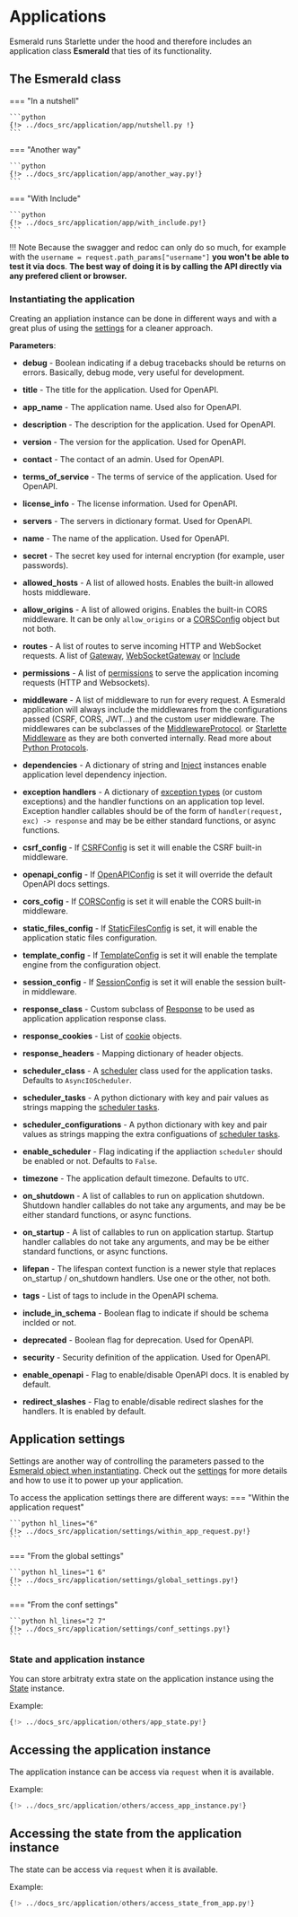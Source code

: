 # Applications

Esmerald runs Starlette under the hood and therefore includes an application class **Esmerald** that ties
of its functionality.
## The Esmerald class

=== "In a nutshell"

    ```python
    {!> ../docs_src/application/app/nutshell.py !}
    ```

=== "Another way"

    ```python
    {!> ../docs_src/application/app/another_way.py!}
    ```

=== "With Include"

    ```python
    {!> ../docs_src/application/app/with_include.py!}
    ```

!!! Note
    Because the swagger and redoc can only do so much, for example with the
    `username = request.path_params["username"]` **you won't be able to test it via docs**.
    **The best way of doing it is by calling the API directly via any prefered client or browser.**

### Instantiating the application

Creating an appliation instance can be done in different ways and with a great plus of using the
[settings](./settings.md) for a cleaner approach.

**Parameters**:

* **debug** - Boolean indicating if a debug tracebacks should be returns on errors. Basically, debug mode,
very useful for development.
* **title** - The title for the application. Used for OpenAPI.
* **app_name** - The application name. Used also for OpenAPI.
* **description** - The description for the application. Used for OpenAPI.
* **version** - The version for the application. Used for OpenAPI.
* **contact** - The contact of an admin. Used for OpenAPI.
* **terms_of_service** - The terms of service of the application. Used for OpenAPI.
* **license_info** - The license information. Used for OpenAPI.
* **servers** - The servers in dictionary format. Used for OpenAPI.
* **name** - The name of the application. Used for OpenAPI.
* **secret** - The secret key used for internal encryption (for example, user passwords).
* **allowed_hosts** - A list of allowed hosts. Enables the built-in allowed hosts middleware.
* **allow_origins** - A list of allowed origins. Enables the built-in CORS middleware. It can be only `allow_origins`
or a [CORSConfig](../configurations/cors.md) object but not both.
* **routes** - A list of routes to serve incoming HTTP and WebSocket requests.
A list of [Gateway](../routing/routes.md#gateway), [WebSocketGateway](../routing/routes.md#websocketgateway)
or [Include](../routing/routes.md#include)
* **permissions** - A list of [permissions](../permissions.md) to serve the application incoming
requests (HTTP and Websockets).
* **middleware** - A list of middleware to run for every request. A Esmerald application will always include the
middlewares from the configurations passed (CSRF, CORS, JWT...) and the custom user middleware. The middlewares
can be subclasses of the [MiddlewareProtocol](../protocols.md).
or <a href='https://www.starlette.io/middleware/' target='_blank'>Starlette Middleware</a> as they are both converted
internally. Read more about [Python Protocols](https://peps.python.org/pep-0544/).
* **dependencies** - A dictionary of string and [Inject](.././dependencies.md) instances enable application level dependency
injection.
* **exception handlers** - A dictionary of [exception types](../exceptions.md) (or custom exceptions) and the handler
functions on an application top level. Exception handler callables should be of the form of
`handler(request, exc) -> response` and may be be either standard functions, or async functions.
* **csrf_config** - If [CSRFConfig](../configurations/csrf.md) is set it will enable the CSRF built-in middleware.
* **openapi_config** - If [OpenAPIConfig](../configurations/openapi/config.md) is set it will override the default OpenAPI
docs settings.
* **cors_cofig** - If [CORSConfig](../configurations/cors.md) is set it will enable the CORS built-in middleware.
* **static_files_config** - If [StaticFilesConfig](../configurations/staticfiles.md) is set, it will enable the
application static files configuration.
* **template_config** - If [TemplateConfig](../configurations/template.md) is set it will enable the template
engine from the configuration object.
* **session_config** - If [SessionConfig](../configurations/session.md) is set it will enable the session
built-in middleware.
* **response_class** - Custom subclass of [Response](../responses.md) to be used as application application response
class.
* **response_cookies** - List of [cookie](../datastructures.md) objects.
* **response_headers** - Mapping dictionary of header objects.
* **scheduler_class** - A [scheduler]('../scheduler/scheduler.md') class used for the application tasks. Defaults to
`AsyncIOScheduler`.
* **scheduler_tasks** - A python dictionary with key and pair values as strings mapping the [scheduler tasks](../scheduler/scheduler.md).
* **scheduler_configurations** - A python dictionary with key and pair values as strings mapping the
extra configuations of [scheduler tasks](../scheduler/handler.md).
* **enable_scheduler** - Flag indicating if the appliaction `scheduler` should be enabled or not. Defaults to `False`.
* **timezone** - The application default timezone. Defaults to `UTC`.
* **on_shutdown** - A list of callables to run on application shutdown. Shutdown handler callables do not take any
arguments, and may be be either standard functions, or async functions.

* **on_startup** - A list of callables to run on application startup. Startup handler callables do not take any
arguments, and may be be either standard functions, or async functions.
* **lifepan** - The lifespan context function is a newer style that replaces on_startup / on_shutdown handlers.
Use one or the other, not both.
* **tags** - List of tags to include in the OpenAPI schema.
* **include_in_schema** - Boolean flag to indicate if should be schema inclded or not.
* **deprecated** - Boolean flag for deprecation. Used for OpenAPI.
* **security** - Security definition of the application. Used for OpenAPI.
* **enable_openapi** - Flag to enable/disable OpenAPI docs. It is enabled by default.
* **redirect_slashes** - Flag to enable/disable redirect slashes for the handlers. It is enabled by default.

## Application settings

Settings are another way of controlling the parameters passed to the
[Esmerald object when instantiating](#instantiating-the-application). Check out the [settings](./settings.md) for
more details and how to use it to power up your application.

To access the application settings there are different ways:
=== "Within the application request"

    ```python hl_lines="6"
    {!> ../docs_src/application/settings/within_app_request.py!}
    ```

=== "From the global settings"

    ```python hl_lines="1 6"
    {!> ../docs_src/application/settings/global_settings.py!}
    ```

=== "From the conf settings"

    ```python hl_lines="2 7"
    {!> ../docs_src/application/settings/conf_settings.py!}
    ```

### State and application instance

You can store arbitraty extra state on the application instance using the [State](../datastructures.md) instance.

Example:

```python hl_lines="6"
{!> ../docs_src/application/others/app_state.py!}
```

## Accessing the application instance

The application instance can be access via `request` when it is available.

Example:

```python hl_lines="6"
{!> ../docs_src/application/others/access_app_instance.py!}
```

## Accessing the state from the application instance

The state can be access via `request` when it is available.

Example:

```python hl_lines="7 11"
{!> ../docs_src/application/others/access_state_from_app.py!}
```
